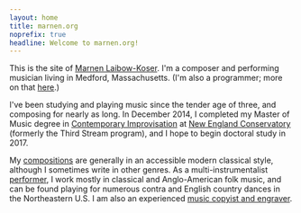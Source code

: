 ```yaml
---
layout: home
title: marnen.org
noprefix: true
headline: Welcome to marnen.org!
---
```


This is the site of [Marnen Laibow-Koser](about.html). I'm a composer and performing musician living in Medford, Massachusetts. (I'm also a programmer; more on that [here](web_development.html).)

I've been studying and playing music since the tender age of three, and composing for nearly as long. In December 2014, I completed my Master of Music degree in [Contemporary Improvisation][ci] at [New England Conservatory][nec] (formerly the Third Stream program), and I hope to begin doctoral study in 2017.

My [compositions](composition.html) are generally in an accessible modern classical style, although I sometimes write in other genres. As a multi-instrumentalist [performer](performance.html), I work mostly in classical and Anglo-American folk music, and can be found playing for numerous contra and English country dances in the Northeastern U.S. I am also an experienced [music copyist and engraver](music_copying.html).

[ci]: http://www.necmusic.edu/contemporary-improvisation
[nec]: http://www.necmusic.edu
